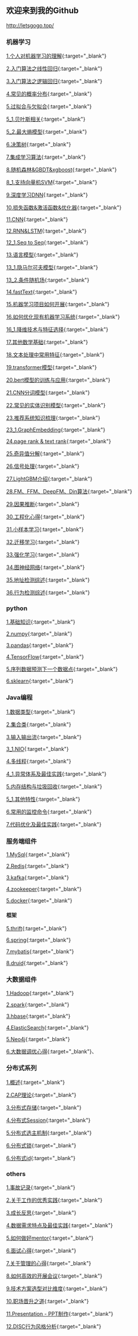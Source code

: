 ## 欢迎来到我的Github
http://letsgogo.top/


### 机器学习

[1.个人对机器学习的理解](/docs/ml/1.md){:target="_blank"}

[2.入门算法之线性回归](/docs/ml/2.md){:target="_blank"}

[3.入门算法之逻辑回归](/docs/ml/3.md){:target="_blank"}

[4.常见的概率分布](/docs/ml/4.md){:target="_blank"}

[5.过拟合与欠拟合](/docs/ml/5.md){:target="_blank"}

[5_1.贝叶斯相关](/docs/ml/5_1.md){:target="_blank"}

[5_2.最大熵模型](/docs/ml/5_2.md){:target="_blank"}

[6.决策树](/docs/ml/6.md){:target="_blank"}

[7.集成学习算法](/docs/ml/7.md){:target="_blank"}

[8.随机森林&GBDT&xgboost](/docs/ml/8.md){:target="_blank"}

[8_1.支持向量机SVM](/docs/ml/8_1.md){:target="_blank"}

[9.深度学习DNN](/docs/ml/9.md){:target="_blank"}

[10.损失函数&激活函数&优化器](/docs/ml/10.md){:target="_blank"}

[11.CNN](/docs/ml/11.md){:target="_blank"}

[12.RNN&LSTM](/docs/ml/12.md){:target="_blank"}

[12_1.Seq to Seq](/docs/ml/12_1.md){:target="_blank"}

[13.语言模型](/docs/ml/13.md){:target="_blank"}

[13_1.隐马尔可夫模型](/docs/ml/13_1.md){:target="_blank"}

[13_2.条件随机场](/docs/ml/13_2.md){:target="_blank"}

[14.fastText](/docs/ml/14.md){:target="_blank"}

[15.机器学习项目如何开展](/docs/ml/15.md){:target="_blank"}

[16.如何优化现有机器学习系统](/docs/ml/16.md){:target="_blank"}

[16_1.降维技术与特征选择](/docs/ml/16_1.md){:target="_blank"}

[17.其他数学基础](/docs/ml/17.md){:target="_blank"}

[18.文本处理中常用特征](/docs/ml/18.md){:target="_blank"}

[19.transformer模型](/docs/ml/19.md){:target="_blank"}

[20.bert模型的训练与应用](/docs/ml/20.md){:target="_blank"}

[21.CNN分词模型](/docs/ml/21.md){:target="_blank"}

[22.常见的实体识别模型](/docs/ml/22.md){:target="_blank"}

[23.推荐系统知识梳理](/docs/ml/23.md){:target="_blank"}

[23_1.GraphEmbedding](/docs/ml/23_1.md){:target="_blank"}

[24.page rank & text rank](/docs/ml/24.md){:target="_blank"}

[25.奇异值分解](/docs/ml/25.md){:target="_blank"}

[26.信号处理](/docs/ml/26.md){:target="_blank"}

[27.LightGBM介绍](/docs/ml/27.md){:target="_blank"}

[28.FM、FFM、DeepFM、Din算法](/docs/ml/28.md){:target="_blank"}

[29.因果推断](/docs/ml/29.md){:target="_blank"}

<!-- [16.面试精选](/docs/ml/16.md){:target="_blank"} -->

[30.工程化心得](/docs/ml/30.md){:target="_blank"}

[31.小样本学习](/docs/ml/31.md){:target="_blank"}

[32.迁移学习](/docs/ml/32.md){:target="_blank"}

[33.强化学习](/docs/ml/33.md){:target="_blank"}

[34.图神经网络](/docs/ml/34.md){:target="_blank"}

[35.地址检测综述](/docs/ml/35.md){:target="_blank"}

[36.行为检测综述](/docs/ml/36.md){:target="_blank"}

### python

[1.基础知识](/docs/python/1.md){:target="_blank"}

[2.numpy](/docs/python/2.md){:target="_blank"}

[3.pandas](/docs/python/3.md){:target="_blank"}

[4.TensorFlow](/docs/python/4.md){:target="_blank"}

[5.序列数据预测下一个数据点](/docs/python/5.md){:target="_blank"}

[6.sklearn](/docs/python/6.md){:target="_blank"}
<!-- [6.面试精选](/docs/python/6.md){:target="_blank"} -->

### Java编程

[1.数据类型](/docs/java/1.md){:target="_blank"}

[2.集合类](/docs/java/2.md){:target="_blank"}

[3.输入输出流](/docs/java/3.md){:target="_blank"}

[3_1.NIO](/docs/java/3_1.md){:target="_blank"}

[4.多线程](/docs/java/4.md){:target="_blank"}

[4_1.异常体系及最佳实践](/docs/java/4_1.md){:target="_blank"}

[5.内存结构与垃圾回收](/docs/java/5.md){:target="_blank"}

[5_1.其他特性](/docs/java/5_1.md){:target="_blank"}

[6.常用的监控命令](/docs/java/6.md){:target="_blank"}

[7.代码优化及最佳实践](/docs/java/7.md){:target="_blank"}

<!-- [7.面试精选](/docs/java/7.md){:target="_blank"} -->

### 服务端组件

[1.MySql](https://guides.github.com/features/mastering-markdown/){:target="_blank"}

[2.Redis](https://guides.github.com/features/mastering-markdown/){:target="_blank"}

[3.kafka](https://guides.github.com/features/mastering-markdown/){:target="_blank"}

[4.zookeeper](https://guides.github.com/features/mastering-markdown/){:target="_blank"}

[5.docker](https://guides.github.com/features/mastering-markdown/){:target="_blank"}

<!-- [6.面试精选](https://guides.github.com/features/mastering-markdown/){:target="_blank"} -->

#### 框架

[5.thrift](https://guides.github.com/features/mastering-markdown/){:target="_blank"}

[6.spring](https://guides.github.com/features/mastering-markdown/){:target="_blank"}

[7.mybatis](https://guides.github.com/features/mastering-markdown/){:target="_blank"}

[8.druid](https://guides.github.com/features/mastering-markdown/){:target="_blank"}

<!-- [9.面试精选](https://guides.github.com/features/mastering-markdown/){:target="_blank"} -->

### 大数据组件

[1.Hadoop](/docs/bigData/1.md){:target="_blank"}

[2.spark](/docs/bigData/2.md){:target="_blank"}

[3.hbase](https://guides.github.com/features/mastering-markdown/){:target="_blank"}

[4.ElasticSearch](/docs/bigData/4.md){:target="_blank"}

[5.Neo4j](/docs/bigData/5.md){:target="_blank"}

[6.大数据调优心得](/docs/bigData/6.md){:target="_blank"}、

<!-- [5.面试精选](https://guides.github.com/features/mastering-markdown/){:target="_blank"} -->

### 分布式系列

[1.概述](/docs/distributedSys/1.md){:target="_blank"}

[2.CAP理论](/docs/distributedSys/2.md){:target="_blank"}

[3.分布式存储](/docs/distributedSys/3.md){:target="_blank"}

[4.分布式Session](/docs/distributedSys/4.md){:target="_blank"}

[5.分布式选主机制](/docs/distributedSys/5.md){:target="_blank"}

[6.分布式锁](/docs/distributedSys/6.md){:target="_blank"}

[6.分布式id](/docs/distributedSys/7.md){:target="_blank"}

### others

[1.事故记录](/docs/others/1.md){:target="_blank"}

[2.关于工作的优秀实践](/docs/others/2.md){:target="_blank"}

[3.成长反思](/docs/others/3.md){:target="_blank"}

[4.数据需求特点及最佳实践](/docs/others/4.md){:target="_blank"}

[5.如何做好mentor](/docs/others/5.md){:target="_blank"}

[6.面试心得](/docs/others/6.md){:target="_blank"}

[7.关于管理的心得](/docs/others/7.md){:target="_blank"}

[8.如何高效的开展会议](/docs/others/8.md){:target="_blank"}

[9.技术方案选型对比维度](/docs/others/9.md){:target="_blank"}

[10.职场晋升之道](/docs/others/10.md){:target="_blank"}

[11.Presentation - PPT制作](/docs/others/11.md){:target="_blank"}

[12.DISC行为风格分析](/docs/others/12.md){:target="_blank"}
